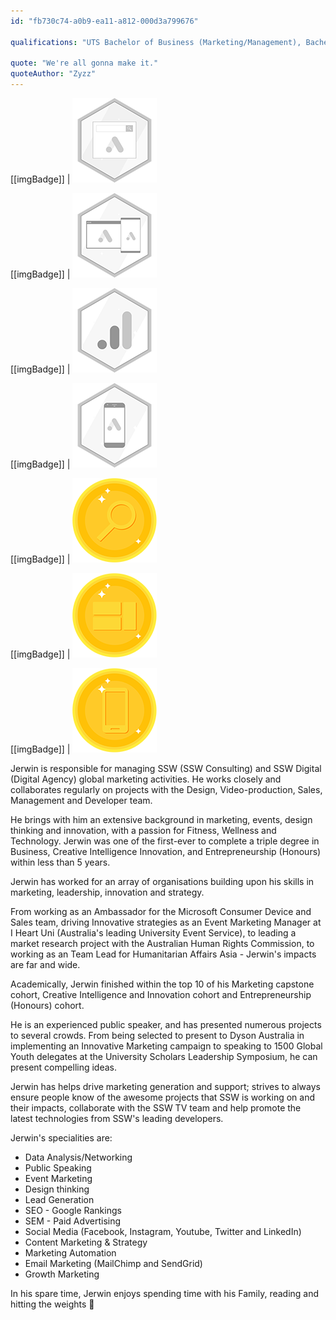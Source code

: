 ```yaml
---
id: "fb730c74-a0b9-ea11-a812-000d3a799676"

qualifications: "UTS Bachelor of Business (Marketing/Management), Bachelor of Creative Intelligence and Innovation, Bachelor of Entrepreneurship (Honours)"

quote: "We're all gonna make it."
quoteAuthor: "Zyzz"
---
```


[Editing your profile]: https://github.com/SSWConsulting/People/wiki/3.-Editing-your-profile

[[imgBadge]]
| ![Google Ad Search Certification](../badges/Certification-google-ads-search.png)

[[imgBadge]]
| ![Google Ad Display Certification](../badges/Certification-google-ads-display.png)

[[imgBadge]]
| ![Google Analytics Individual](../badges/Certification-google-analytics-individual.png)

[[imgBadge]]
| ![Google Ad Mobile Certification](../badges/Certification-google-ads-mobile.png)

[[imgBadge]]
| ![Google Ads Search Awards](../badges/Certification-google-award-ads-search.png)

[[imgBadge]]
| ![Google Ads Display Awards](../badges/Certification-google-award-ads-display.png)

[[imgBadge]]
| ![Google Ads Mobile Awards](../badges/Certification-google-award-ads-mobile.png)

Jerwin is responsible for managing SSW (SSW Consulting) and SSW Digital (Digital Agency) global marketing activities. He works closely and collaborates regularly on projects  with the Design, Video-production, Sales, Management and Developer team. 

He brings with him an extensive background in marketing, events, design thinking and innovation, with a passion for Fitness, Wellness and Technology. Jerwin was one of the first-ever to complete a triple degree in Business, Creative Intelligence Innovation, and Entrepreneurship (Honours) within less than 5 years.

Jerwin has worked for an array of organisations building upon his skills in marketing, leadership, innovation and strategy. 

From working as an Ambassador for the Microsoft Consumer Device and Sales team, driving Innovative strategies as an Event Marketing Manager at I Heart Uni (Australia's leading University Event Service), to leading a market research project with the Australian Human Rights Commission, to working as an Team Lead for Humanitarian Affairs Asia - Jerwin's impacts are far and wide.

Academically, Jerwin finished within the top 10 of his Marketing capstone cohort, Creative Intelligence and Innovation cohort and Entrepreneurship (Honours) cohort. 

He is an experienced public speaker, and has presented numerous projects to several crowds. From being selected to present to Dyson Australia in implementing an Innovative Marketing campaign to speaking to 1500 Global Youth delegates at the University Scholars Leadership Symposium, he can present compelling ideas. 

Jerwin has helps drive marketing generation and support; strives to always ensure people know of the awesome projects that SSW is working on and their impacts, collaborate with the SSW TV team and help promote the latest technologies from SSW's leading developers. 

Jerwin's specialities are:
* Data Analysis/Networking 
* Public Speaking
* Event Marketing
* Design thinking
* Lead Generation
* SEO - Google Rankings
* SEM - Paid Advertising
* Social Media (Facebook, Instagram, Youtube, Twitter and LinkedIn)
* Content Marketing & Strategy
* Marketing Automation
* Email Marketing (MailChimp and SendGrid)
* Growth Marketing 

In his spare time, Jerwin enjoys spending time with his Family, reading and hitting the weights 💪
